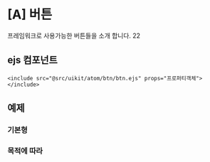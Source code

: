<!--
본 가이드는 사용법 예제를 위한 간단 가이드파일 입니다.
-->
# [A] 버튼
프레임워크로 사용가능한 버튼들을 소개 합니다. 22

## ejs 컴포넌트
<div class="highlight">

```
<include src="@src/uikit/atom/btn/btn.ejs" props="프로퍼티객체"></include>
```

</div>

## 예제

### 기본형
<div class="example">
    <include src="@src/uikit/atom/btn/btn.ejs" props="{text:'버튼'}"></include>
</div>

### 목적에 따라
<div class="example"> 
    <include src="@src/uikit/atom/btn/btn.ejs" props="{preset:'submit'}"></include>
    <include src="@src/uikit/atom/btn/btn.ejs" props="{preset:'cancel'}"></include>
</div>

